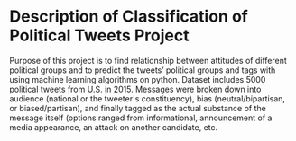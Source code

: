# Description of Classification of Political Tweets Project
Purpose of this project is to find relationship between attitudes of different political groups and to predict the tweets’ political groups and tags with using machine learning algorithms on python. Dataset includes 5000 political tweets from U.S. in 2015. Messages were broken down into audience (national or the tweeter's constituency), bias (neutral/bipartisan, or biased/partisan), and finally tagged as the actual substance of the message itself (options ranged from informational, announcement of a media appearance, an attack on another candidate, etc.
